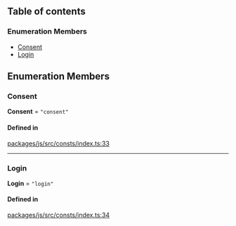 ## Table of contents

### Enumeration Members

- [Consent](Prompt.md#consent)
- [Login](Prompt.md#login)

## Enumeration Members

### Consent

**Consent** = `"consent"`

#### Defined in

[packages/js/src/consts/index.ts:33](https://github.com/logto-io/js/blob/f0f78e6/packages/js/src/consts/index.ts#L33)

---

### Login

**Login** = `"login"`

#### Defined in

[packages/js/src/consts/index.ts:34](https://github.com/logto-io/js/blob/f0f78e6/packages/js/src/consts/index.ts#L34)

